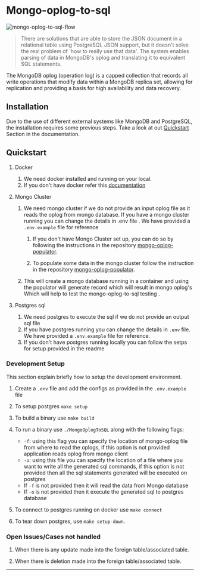 # Mongo-oplog-to-sql

![mongo-oplog-to-sql-flow](assests/Mongo-oplog-to-sql.png)


> There are solutions that are able to store the JSON document in a relational table using PostgreSQL JSON support, but it doesn't solve the real problem of 'how to really use that data'. The system enables parsing of data in MongoDB's oplog and translating it to equivalent SQL statements.

The MongoDB oplog (operation log) is a capped collection that records all write operations that modify data within a MongoDB replica set, allowing for replication and providing a basis for high availability and data recovery.

## Installation

Due to the use of different external systems like MongoDB and PostgreSQL, the installation requires some previous steps. Take a look at out [Quickstart](#quickstart) Section in the documentation.

## Quickstart

1. Docker
    1. We need docker installed and running on your local. 
    2. If you don't have docker refer this [documentation](https://docs.docker.com/engine/install/)

2. Mongo Cluster
    1. We need mongo cluster if we do not provide an input oplog file as it reads the oplog from mongo database. If you have a mongo cluster running you can change the details in .env file . We have provided a `.env.example` file for reference

        1. If you don't have Mongo Cluster set up, you can do so by following the instructions in the repository [mongo-oplog-populator](https://github.com/one2nc/mongo-oplog-populator).

        2. To populate some data in the mongo cluster  follow the instruction in the repository [mongo-oplog-populator](https://github.com/one2nc/mongo-oplog-populator). 
    
    2. This will create a mongo database running in a container and using the populator will generate record which will result in mongo oplog's Which will help to test the mongo-oplog-to-sql testing .

3. Postgres sql
    1. We need postgres to execute the sql if we do not provide an output sql file
    2. If you have postgres running you can change the details in `.env` file. We have provided a `.env.example` file for reference.
    3. If you don't have postgres running locally you can follow the setps for setup provided in the readme

### Development Setup 
This section explain briefly how to setup the development environment.

1. Create a `.env` file and add the configs as provided in the `.env.example` file

2. To setup postgres `make setup`

3. To build a binary use `make build` 

4. To run a binary use `./MongoOplogToSQL` along with the following flags:
    - `-f`: using this flag you can specify the location of mongo-oplog file from where to read the oplogs, if this option is not provided application reads oplog from mongo client
    - `-o`: using this file you can specify the location of a file where you want to write all the generated sql commands, if this option is not provided then all the sql statements generated will be executed on postgres
    - If `-f` is not provided then it will read the data from Mongo database
    - If `-o` is not provided then it execute the generated sql to postgres database

5. To connect to postgres running on docker use `make connect` 

6. To tear down postgres, use `make setup-down`.


### Open Issues/Cases not handled

1. When there is any update made into the foreign table/associated table.

2. When there is deletion made into the foreign table/associated table.

--- 

